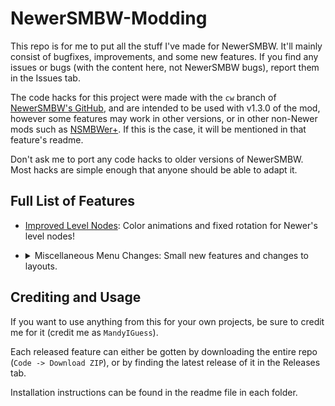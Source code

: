 # NewerSMBW-Modding
This repo is for me to put all the stuff I've made for NewerSMBW. It'll mainly consist of bugfixes, improvements, and some new features. If you
find any issues or bugs (with the content here, not NewerSMBW bugs), report them in the Issues tab.

The code hacks for this project were made with the `cw` branch of [NewerSMBW's GitHub][newer], and are intended to be used with v1.3.0 of the mod,
however some features may work in other versions, or in other non-Newer mods such as [NSMBWer+][nsmbwer]. If this is the case, it will be mentioned in
that feature's readme.

Don't ask me to port any code hacks to older versions of NewerSMBW. Most hacks are simple enough that anyone should be able to adapt it.

## Full List of Features
- [Improved Level Nodes](/Improved-Level-Nodes): Color animations and fixed rotation for Newer's level nodes!
<!-- - [Dynamic Koopatlas Lighting](/Dynamic-KP-Lighting): Koopatlas support for different lighting between maps/worlds! -->
<!-- - [Retail Map HUD in Newer](/Retail-Map-Hud-In-Newer): Recreation of the retail game's World Map HUD in Koopatlas! -->
- <details>
  <summary>Miscellaneous Menu Changes: Small new features and changes to layouts.</summary>
  <p></p>

  [Single-Row Number of Players](/Single-Row-Number-of-Players): Code hack that allows the 1 button on the Number of players screen to be on the same row as the others!
  [Game Over Fix (for Modern MarioFont)](/Game-Over-Fix-For-Modern-MarioFont): Small hack that fixes the Game Over screen that use the modern MarioFont!
</details>

## Crediting and Usage
If you want to use anything from this for your own projects, be sure to credit me for it (credit me as `MandyIGuess`).

Each released feature can either be gotten by downloading the entire repo (`Code -> Download ZIP`), or by finding the latest release of it in the Releases tab.

Installation instructions can be found in the readme file in each folder.

[newer]: https://github.com/Newer-Team/NewerSMBW
[nsmbwer]: https://github.com/Developers-Collective/NSMBWerPlus